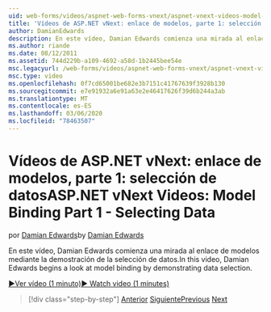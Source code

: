 ```yaml
---
uid: web-forms/videos/aspnet-web-forms-vnext/aspnet-vnext-videos-model-binding-part-1-selecting-data
title: 'Vídeos de ASP.NET vNext: enlace de modelos, parte 1: selección de datos | Microsoft Docs'
author: DamianEdwards
description: En este vídeo, Damian Edwards comienza una mirada al enlace de modelos mediante la demostración de la selección de datos.
ms.author: riande
ms.date: 08/12/2011
ms.assetid: 744d229b-a109-4692-a58d-1b2445bee54e
msc.legacyurl: /web-forms/videos/aspnet-web-forms-vnext/aspnet-vnext-videos-model-binding-part-1-selecting-data
msc.type: video
ms.openlocfilehash: 0f7cd65001be682e3b7151c41767639f3928b130
ms.sourcegitcommit: e7e91932a6e91a63e2e46417626f39d6b244a3ab
ms.translationtype: MT
ms.contentlocale: es-ES
ms.lasthandoff: 03/06/2020
ms.locfileid: "78463507"
---
```

# <a name="aspnet-vnext-videos-model-binding-part-1---selecting-data"></a><span data-ttu-id="7f279-103">Vídeos de ASP.NET vNext: enlace de modelos, parte 1: selección de datos</span><span class="sxs-lookup"><span data-stu-id="7f279-103">ASP.NET vNext Videos: Model Binding Part 1 - Selecting Data</span></span>

<span data-ttu-id="7f279-104">por [Damian Edwards](https://github.com/DamianEdwards)</span><span class="sxs-lookup"><span data-stu-id="7f279-104">by [Damian Edwards](https://github.com/DamianEdwards)</span></span>

<span data-ttu-id="7f279-105">En este vídeo, Damian Edwards comienza una mirada al enlace de modelos mediante la demostración de la selección de datos.</span><span class="sxs-lookup"><span data-stu-id="7f279-105">In this video, Damian Edwards begins a look at model binding by demonstrating data selection.</span></span>

[<span data-ttu-id="7f279-106">&#9654;Ver vídeo (1 minuto)</span><span class="sxs-lookup"><span data-stu-id="7f279-106">&#9654; Watch video (1 minutes)</span></span>](https://channel9.msdn.com/Blogs/ASP-NET-Site-Videos/aspnet-vnext-videos-model-binding-part-1-selecting-data)

> [!div class="step-by-step"]
> <span data-ttu-id="7f279-107">[Anterior](aspnet-vnext-videos-strongly-typed-data-controls.md)
> [Siguiente](aspnet-vnext-videos-model-binding-part-2-filtering.md)</span><span class="sxs-lookup"><span data-stu-id="7f279-107">[Previous](aspnet-vnext-videos-strongly-typed-data-controls.md)
[Next](aspnet-vnext-videos-model-binding-part-2-filtering.md)</span></span>
